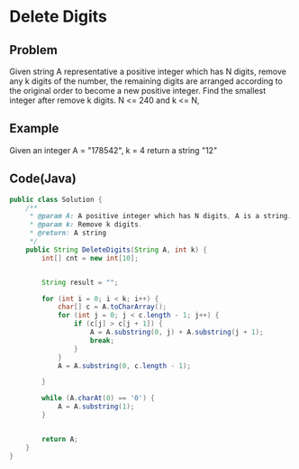 Delete Digits
===

## Problem

Given string A representative a positive integer which has N digits, remove any k digits of the number, the remaining digits are arranged according to the original order to become a new positive integer.
Find the smallest integer after remove k digits.
N <= 240 and k <= N, 


## Example

Given an integer A = "178542", k = 4
return a string "12"

Code(Java)
----------

```java
public class Solution {
    /**
     * @param A: A positive integer which has N digits, A is a string.
     * @param k: Remove k digits.
     * @return: A string
     */
    public String DeleteDigits(String A, int k) {
        int[] cnt = new int[10];


        String result = "";

        for (int i = 0; i < k; i++) {
            char[] c = A.toCharArray();
            for (int j = 0; j < c.length - 1; j++) {
                if (c[j] > c[j + 1]) {
                    A = A.substring(0, j) + A.substring(j + 1);
                    break;
                }
            }
            A = A.substring(0, c.length - 1);

        }

        while (A.charAt(0) == '0') {
            A = A.substring(1);
        }


        return A;
    }
}
```